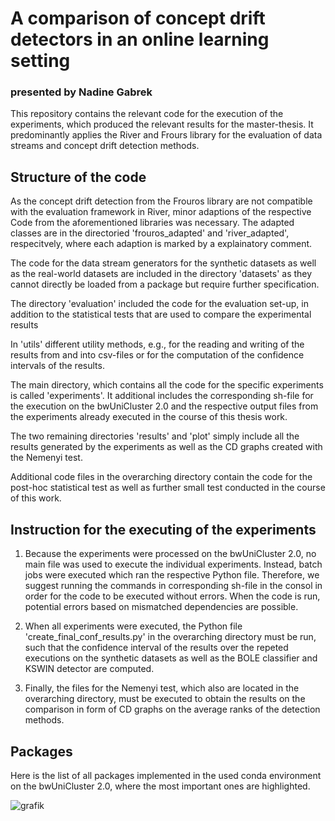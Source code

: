 # A comparison of concept drift detectors in an online learning setting 
### presented by Nadine Gabrek

This repository contains the relevant code for the execution of the experiments, which produced the relevant results for the master-thesis.
It predominantly applies the River and Frours library for the evaluation of data streams and concept drift detection methods.

## Structure of the code 
As the concept drift detection from the Frouros library are not compatible with the evaluation framework in River, minor adaptions of the respective 
Code from the aforementioned libraries was necessary. The adapted classes are in the directoried 'frouros_adapted' and 'river_adapted', respecitvely, where each adaption is marked by a explainatory comment.

The code for the data stream generators for the synthetic datasets as well as the real-world datasets are included in the directory 'datasets' as they cannot directly be loaded from a package but require further specification. 

The directory 'evaluation' included the code for the evaluation set-up, in addition to the statistical tests that are used to compare the experimental results

In 'utils' different utility methods, e.g., for the reading and writing of the results from and into csv-files or for the computation of the confidence intervals of the results. 

The main directory, which contains all the code for the specific experiments is called 'experiments'. It additional includes the corresponding sh-file for the execution on the bwUniCluster 2.0 and the respective output files from the experiments already executed in the course of this thesis work. 

The two remaining directories 'results' and 'plot' simply include all the results generated by the experiments as well as the CD graphs created with the Nemenyi test.

Additional code files in the overarching directory contain the code for the post-hoc statistical test as well as further small test conducted in the course of this work.

## Instruction for the executing of the experiments
1. Because the experiments were processed on the bwUniCluster 2.0, no main file was used to execute the individual experiments. Instead, batch jobs were executed which ran the respective Python file.
Therefore, we suggest running the commands in corresponding sh-file in the consol in order for the code to be executed without errors. When the code is run, potential errors based on mismatched dependencies are possible.

2. When all experiments were executed, the Python file 'create_final_conf_results.py' in the overarching directory must be run, such that the confidence interval of the results over the repeted executions on the synthetic datasets as well as the BOLE classifier and KSWIN detector are computed. 

3. Finally, the files for the Nemenyi test, which also are located in the overarching directory, must be executed to obtain the results on the comparison in form of CD graphs on the average ranks of the detection methods.

## Packages
Here is the list of all packages implemented in the used conda environment on the bwUniCluster 2.0, where the most important ones are highlighted. 

![grafik](https://github.com/ngabrek/master-thesis/assets/133040502/e76a391d-d85d-4fa8-a98c-f74f770ef5f1)




